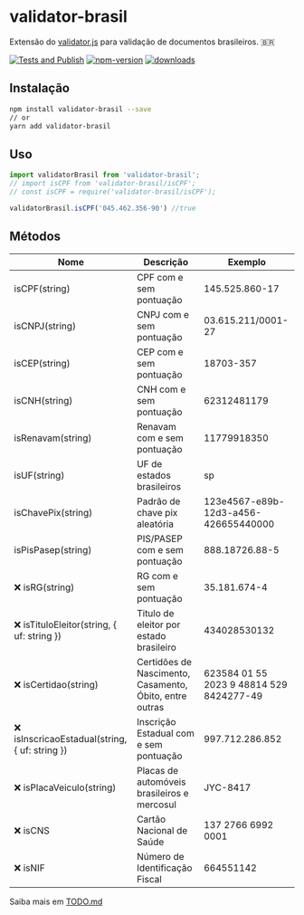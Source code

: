 # validator-brasil

Extensão do [validator.js](https://github.com/validatorjs/validator.js) para validação de documentos brasileiros. 🇧🇷

[![Tests and Publish](https://github.com/ogilvieira/validator-brasil/actions/workflows/main.yml/badge.svg)](https://github.com/ogilvieira/validator-brasil/actions/workflows/main.yml)
[![npm-version](https://img.shields.io/npm/v/validator-brasil?color=brightgreen&label=npm%20package)](https://www.npmjs.com/package/validator-brasil)
[![downloads](https://img.shields.io/npm/dt/validator-brasil.svg)](https://www.npmjs.com/package/validator-brasil)


## Instalação
```bash
npm install validator-brasil --save
// or
yarn add validator-brasil
```

## Uso
```typescript
import validatorBrasil from 'validator-brasil';
// import isCPF from 'validator-brasil/isCPF';
// const isCPF = require('validator-brasil/isCPF');

validatorBrasil.isCPF('045.462.356-90') //true
```

## Métodos

|Nome|Descrição|Exemplo|
|----|---------|--------------|
|isCPF(string)|CPF com e sem pontuação|145.525.860-17|
|isCNPJ(string)|CNPJ com e sem pontuação|03.615.211/0001-27|
|isCEP(string)|CEP com e sem pontuação|18703-357|
|isCNH(string)|CNH com e sem pontuação|62312481179|
|isRenavam(string)|Renavam com e sem pontuação|11779918350|
|isUF(string)|UF de estados brasileiros|sp|
|isChavePix(string)|Padrão de chave pix aleatória|123e4567-e89b-12d3-a456-426655440000|
|isPisPasep(string)|PIS/PASEP com e sem pontuação|888.18726.88-5|
|❌ isRG(string)|RG com e sem pontuação|35.181.674-4|
|❌ isTituloEleitor(string, { uf: string })|Titulo de eleitor por estado brasileiro|434028530132|
|❌ isCertidao(string)|Certidões de Nascimento, Casamento, Óbito, entre outras|623584 01 55 2023 9 48814 529 8424277-49|
|❌ isInscricaoEstadual(string, { uf: string })|Inscrição Estadual com e sem pontuação|997.712.286.852|
|❌ isPlacaVeiculo(string)|Placas de automóveis brasileiros e mercosul|JYC-8417|
|❌ isCNS|Cartão Nacional de Saúde|137 2766 6992 0001|
|❌ isNIF|Número de Identificação Fiscal|664551142|

Saiba mais em [TODO.md](./docs/TODO.md)
